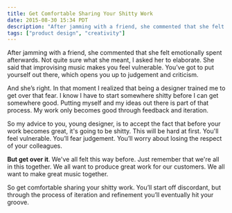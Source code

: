 ```yaml
---
title: Get Comfortable Sharing Your Shitty Work
date: 2015-08-30 15:34 PDT
description: "After jamming with a friend, she commented that she felt emotionally spent afterwards. Not quite sure what she meant, I asked her to elaborate. She said that improvising music makes you feel vulnerable. You’ve got to put yourself out there, which opens you up to judgement and criticism."
tags: ["product design", "creativity"]
---
```


After jamming with a friend, she commented that she felt emotionally spent afterwards. Not quite sure what she meant, I asked her to elaborate. She said that improvising music makes you feel vulnerable. You’ve got to put yourself out there, which opens you up to judgement and criticism.

And she’s right. In that moment I realized that being a designer trained me to get over that fear. I know I have to start somewhere shitty before I can get somewhere good. Putting myself and my ideas out there is part of that process. My work only becomes good through feedback and iteration.

So my advice to you, young designer, is to accept the fact that before your work becomes great, it's going to be shitty. This will be hard at first. You'll feel vulnerable. You’ll fear judgement. You’ll worry about losing the respect of your colleagues.

**But get over it**. We've all felt this way before. Just remember that we're all in this together. We all want to produce great work for our customers. We all want to make great music together.

So get comfortable sharing your shitty work. You’ll start off discordant, but through the process of iteration and refinement you’ll eventually hit your groove.
